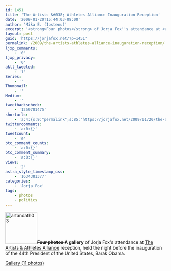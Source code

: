 ```yaml
---
id: 1451
title: 'The Artists &#038; Athletes Alliance Inauguration Reception'
date: '2009-01-20T15:44:03-08:00'
author: 'Mika E. (Ipstenu)'
excerpt: '<strong>Four photos</strong> of Jorja Fox''s attendance at <a href="http://artistsandathletes.org/">The Artists & Athletes Alliance</a> reception, held shortly after the inauguration of the 44th President of the United States, Barak Obama. '
layout: post
guid: 'https://jorjafox.net/?p=1451'
permalink: /2009/the-artists-athletes-alliance-inauguration-reception/
ljxp_comments:
    - '0'
ljxp_privacy:
    - '0'
aktt_tweeted:
    - '1'
Series:
    - ''
Thumbnail:
    - ''
Medium:
    - ''
tweetbackscheck:
    - '1259701475'
shorturls:
    - 'a:4:{s:9:"permalink";s:85:"https://jorjafox.net/2009/01/20/the-artists-athletes-alliance-inauguration-reception/";s:7:"tinyurl";s:25:"http://tinyurl.com/7gq2do";s:4:"isgd";s:18:"http://is.gd/538BV";s:5:"bitly";s:20:"http://bit.ly/58k80E";}'
twittercomments:
    - 'a:0:{}'
tweetcount:
    - '0'
btc_comment_counts:
    - 'a:0:{}'
btc_comment_summary:
    - 'a:0:{}'
Views:
    - '2'
astra_style_timestamp_css:
    - '1634381377'
categories:
    - 'Jorja Fox'
tags:
    - photos
    - politics
---
```


<a href="https://jorjafox.net/gallery/pub/artath/20090119-aaa_001/"><img src="//static.jorjafox.net/wordpress/2009/02/artandath03-100x100.jpg" alt="artandath03" title="artandath03" width="100" height="100" class="alignleft size-thumbnail wp-image-1546" /></a><del datetime="2009-02-08T18:17:28+00:00"><strong>Four photos</strong> </del> <strong>A gallery</strong> of Jorja Fox's attendance at <a href="http://artistsandathletes.org/">The Artists & Athletes Alliance</a> reception, held the night before the inauguration of the 44th President of the United States, Barak Obama. 

<a href="https://jorjafox.net/gallery/pub/artath/20090119-aaa_001/">Gallery (11 photos)</a>